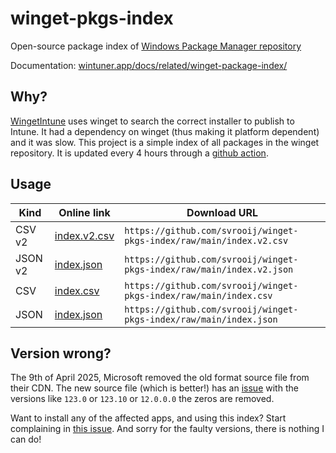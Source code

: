 # winget-pkgs-index

Open-source package index of [Windows Package Manager repository](https://github.com/microsoft/winget-pkgs)

Documentation: [wintuner.app/docs/related/winget-package-index/](https://wintuner.app/docs/related/winget-package-index/)

## Why?

[WingetIntune](https://github.com/svrooij/wingetintune) uses winget to search the correct installer to publish to Intune. It had a dependency on winget (thus making it platform dependent) and it was slow. This project is a simple index of all packages in the winget repository. It is updated every 4 hours through a [github action](https://github.com/svrooij/winget-pkgs-index/actions/workflows/refresh.yml).

## Usage

| Kind | Online link | Download URL |
| ---- | ----------- | ------------ |
| CSV v2 | [index.v2.csv](https://github.com/svrooij/winget-pkgs-index/blob/main/index.v2.csv) | `https://github.com/svrooij/winget-pkgs-index/raw/main/index.v2.csv` |
| JSON v2 | [index.json](https://github.com/svrooij/winget-pkgs-index/blob/main/index.v2.json) | `https://github.com/svrooij/winget-pkgs-index/raw/main/index.v2.json` |
| CSV | [index.csv](https://github.com/svrooij/winget-pkgs-index/blob/main/index.csv) | `https://github.com/svrooij/winget-pkgs-index/raw/main/index.csv` |
| JSON | [index.json](https://github.com/svrooij/winget-pkgs-index/blob/main/index.json) | `https://github.com/svrooij/winget-pkgs-index/raw/main/index.json` |

## Version wrong?

The 9th of April 2025, Microsoft removed the old format source file from their CDN. The new source file (which is better!) has an [issue](https://github.com/microsoft/winget-cli/issues/4928) with the versions like `123.0` or `123.10` or `12.0.0.0` the zeros are removed.

Want to install any of the affected apps, and using this index? Start complaining in [this issue](https://github.com/microsoft/winget-cli/issues/4928). And sorry for the faulty versions, there is nothing I can do!
